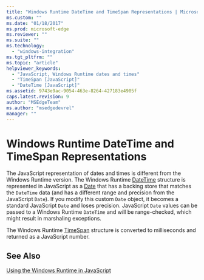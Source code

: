 ```yaml
---
title: "Windows Runtime DateTime and TimeSpan Representations | Microsoft Docs"
ms.custom: ""
ms.date: "01/18/2017"
ms.prod: microsoft-edge
ms.reviewer: ""
ms.suite: ""
ms.technology: 
  - "windows-integration"
ms.tgt_pltfrm: ""
ms.topic: "article"
helpviewer_keywords: 
  - "JavaScript, Windows Runtime dates and times"
  - "TimeSpan [JavaScript]"
  - "DateTime [JavaScript]"
ms.assetid: 9743e9ac-9054-463e-8264-427183e4905f
caps.latest.revision: 9
author: "MSEdgeTeam"
ms.author: "msedgedevrel"
manager: ""
---
```

# Windows Runtime DateTime and TimeSpan Representations
The JavaScript representation of dates and times is different from the Windows Runtime version. The Windows Runtime [DateTime](http://msdn.microsoft.com/library/windows/apps/windows.foundation.datetime.aspx) structure is represented in JavaScript as a [Date](https://developer.mozilla.org/en-US/docs/Web/JavaScript/Reference/Global_Objects/Date) that has a backing store that matches the `DateTime` data (and has a different range and precision from the JavaScript `Date`). If you modify this custom `Date` object, it becomes a standard JavaScript `Date` and loses precision. JavaScript `Date` values can be passed to a Windows Runtime `DateTime` and will be range-checked, which might result in marshaling exceptions.  
  
 The Windows Runtime [TimeSpan](https://docs.microsoft.com/en-us/uwp/api/windows.foundation.timespan) structure is converted to milliseconds and returned as a JavaScript number.  
  
## See Also  
 [Using the Windows Runtime in JavaScript](./using-the-windows-runtime-in-javascript.md)